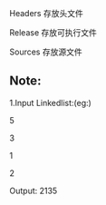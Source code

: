Headers 存放头文件

Release 存放可执行文件

Sources 存放源文件

## **Note:**

1.Input Linkedlist:(eg:)

5



3

1

2

Output: 2135
